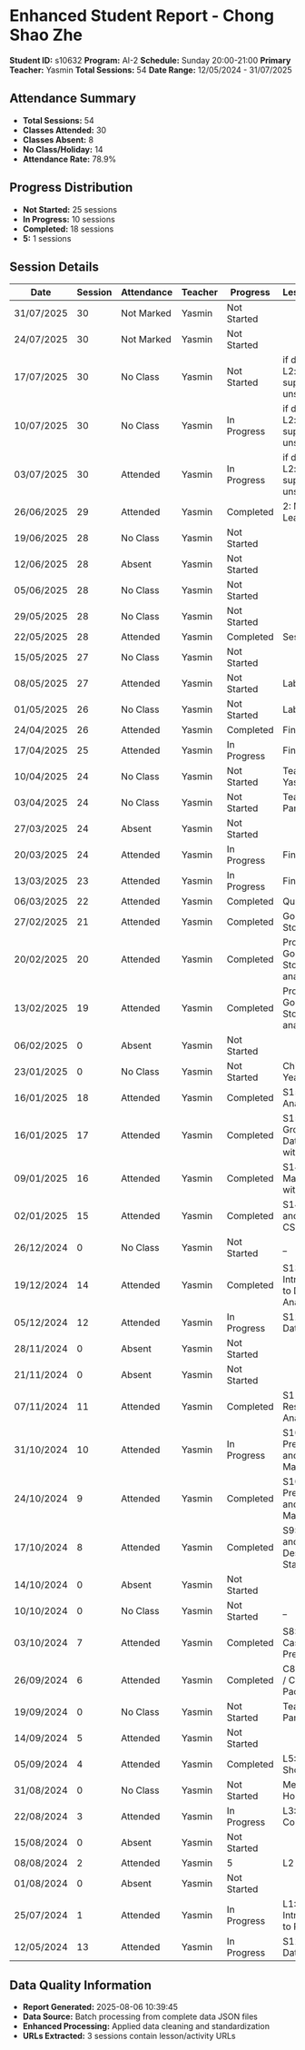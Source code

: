 # Enhanced Student Report - Chong Shao Zhe

**Student ID:** s10632
**Program:** AI-2
**Schedule:** Sunday 20:00-21:00
**Primary Teacher:** Yasmin
**Total Sessions:** 54
**Date Range:** 12/05/2024 - 31/07/2025

## Attendance Summary

- **Total Sessions:** 54
- **Classes Attended:** 30
- **Classes Absent:** 8
- **No Class/Holiday:** 14
- **Attendance Rate:** 78.9%

## Progress Distribution

- **Not Started:** 25 sessions
- **In Progress:** 10 sessions
- **Completed:** 18 sessions
- **5:** 1 sessions

## Session Details

| Date | Session | Attendance | Teacher | Progress | Lesson/Topic |
|------|---------|------------|---------|----------|---------------|
| 31/07/2025 | 30 | Not Marked | Yasmin | Not Started |  |
| 24/07/2025 | 30 | Not Marked | Yasmin | Not Started |  |
| 17/07/2025 | 30 | No Class | Yasmin | Not Started | if done with L2: concept 3 supervised & unsuper... |
| 10/07/2025 | 30 | No Class | Yasmin | In Progress | if done with L2: concept 3 supervised & unsuper... |
| 03/07/2025 | 30 | Attended | Yasmin | In Progress | if done with L2: concept 3 supervised & unsuper... |
| 26/06/2025 | 29 | Attended | Yasmin | Completed | 2: Machine Learning |
| 19/06/2025 | 28 | No Class | Yasmin | Not Started |  |
| 12/06/2025 | 28 | Absent | Yasmin | Not Started |  |
| 05/06/2025 | 28 | No Class | Yasmin | Not Started |  |
| 29/05/2025 | 28 | No Class | Yasmin | Not Started |  |
| 22/05/2025 | 28 | Attended | Yasmin | Completed | Session 1: |
| 15/05/2025 | 27 | No Class | Yasmin | Not Started |  |
| 08/05/2025 | 27 | Attended | Yasmin | Not Started | Labor Day |
| 01/05/2025 | 26 | No Class | Yasmin | Not Started | Labor Day |
| 24/04/2025 | 26 | Attended | Yasmin | Completed | Final Project |
| 17/04/2025 | 25 | Attended | Yasmin | In Progress | Final Project |
| 10/04/2025 | 24 | No Class | Yasmin | Not Started | Teacher Yasmin Off |
| 03/04/2025 | 24 | No Class | Yasmin | Not Started | Teacher Parent Day |
| 27/03/2025 | 24 | Absent | Yasmin | Not Started |  |
| 20/03/2025 | 24 | Attended | Yasmin | In Progress | Final Project |
| 13/03/2025 | 23 | Attended | Yasmin | In Progress | Final Project |
| 06/03/2025 | 22 | Attended | Yasmin | Completed | Quiz 2 |
| 27/02/2025 | 21 | Attended | Yasmin | Completed | Google Play Store |
| 20/02/2025 | 20 | Attended | Yasmin | Completed | Project: Google Play Story analysis |
| 13/02/2025 | 19 | Attended | Yasmin | Completed | Project: Google Play Story analysis |
| 06/02/2025 | 0 | Absent | Yasmin | Not Started |  |
| 23/01/2025 | 0 | No Class | Yasmin | Not Started | Chinese New Year Holiday |
| 16/01/2025 | 18 | Attended | Yasmin | Completed | S15: Data Analysis |
| 16/01/2025 | 17 | Attended | Yasmin | Completed | S15: Data Grouping and Data Joining with Pandas |
| 09/01/2025 | 16 | Attended | Yasmin | Completed | S14: Data Manipulation with Pandas |
| 02/01/2025 | 15 | Attended | Yasmin | Completed | S14: Read and export CSV file |
| 26/12/2024 | 0 | No Class | Yasmin | Not Started | _ |
| 19/12/2024 | 14 | Attended | Yasmin | Completed | S13: Introduction to Data Analysis |
| 05/12/2024 | 12 | Attended | Yasmin | In Progress | S12: Quiz 1 + Data Analysis |
| 28/11/2024 | 0 | Absent | Yasmin | Not Started |  |
| 21/11/2024 | 0 | Absent | Yasmin | Not Started |  |
| 07/11/2024 | 11 | Attended | Yasmin | Completed | S11: Exam Results Analysis |
| 31/10/2024 | 10 | Attended | Yasmin | In Progress | S10: PrettyTable and Matplotlib |
| 24/10/2024 | 9 | Attended | Yasmin | Completed | S10: PrettyTable and Matplotlib |
| 17/10/2024 | 8 | Attended | Yasmin | Completed | S9: NumPy and Descriptive Statistics |
| 14/10/2024 | 0 | Absent | Yasmin | Not Started |  |
| 10/10/2024 | 0 | No Class | Yasmin | Not Started | _ |
| 03/10/2024 | 7 | Attended | Yasmin | Completed | S8: Covid-19 Cases Prediction |
| 26/09/2024 | 6 | Attended | Yasmin | Completed | C8: Function / C9: Package |
| 19/09/2024 | 0 | No Class | Yasmin | Not Started | Teacher Parent Day |
| 14/09/2024 | 5 | Attended | Yasmin | Not Started |  |
| 05/09/2024 | 4 | Attended | Yasmin | Completed | L5: Ice Cream Shop |
| 31/08/2024 | 0 | No Class | Yasmin | Not Started | Merdeka Holiday |
| 22/08/2024 | 3 | Attended | Yasmin | In Progress | L3: Lists and Conditions |
| 15/08/2024 | 0 | Absent | Yasmin | Not Started |  |
| 08/08/2024 | 2 | Attended | Yasmin | 5 | L2 |
| 01/08/2024 | 0 | Absent | Yasmin | Not Started |  |
| 25/07/2024 | 1 | Attended | Yasmin | In Progress | L1: Introduction to Python |
| 12/05/2024 | 13 | Attended | Yasmin | In Progress | S12: Quiz 1 + Data Analysis |

## Data Quality Information

- **Report Generated:** 2025-08-06 10:39:45
- **Data Source:** Batch processing from complete data JSON files
- **Enhanced Processing:** Applied data cleaning and standardization
- **URLs Extracted:** 3 sessions contain lesson/activity URLs
